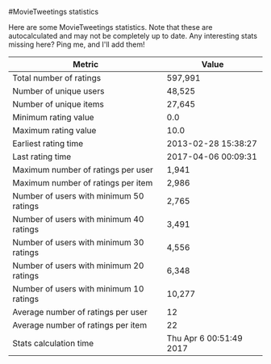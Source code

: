 #MovieTweetings statistics

Here are some MovieTweetings statistics. Note that these are autocalculated and may not be completely up to date. Any interesting stats missing here? Ping me, and I'll add them!

Metric | Value
--- | ---
Total number of ratings                 | 597,991
Number of unique users                  | 48,525
Number of unique items                  | 27,645
Minimum rating value                    | 0.0
Maximum rating value                    | 10.0
Earliest rating time                    | 2013-02-28 15:38:27
Last rating time                        | 2017-04-06 00:09:31
Maximum number of ratings per user      | 1,941
Maximum number of ratings per item      | 2,986
Number of users with minimum 50 ratings | 2,765
Number of users with minimum 40 ratings | 3,491
Number of users with minimum 30 ratings | 4,556
Number of users with minimum 20 ratings | 6,348
Number of users with minimum 10 ratings | 10,277
Average number of ratings per user      | 12
Average number of ratings per item      | 22
Stats calculation time                  | Thu Apr  6 00:51:49 2017


